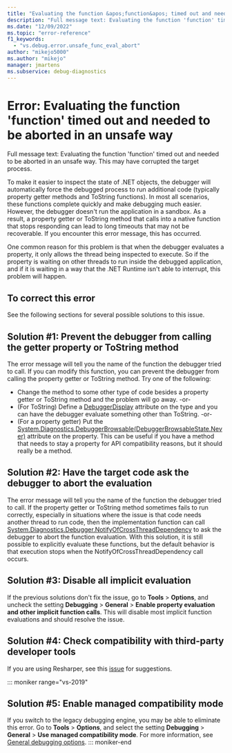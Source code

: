 ```yaml
---
title: "Evaluating the function &apos;function&apos; timed out and needed to be aborted in an unsafe way"
description: "Full message text: Evaluating the function 'function' timed out and needed to be aborted in an unsafe way."
ms.date: "12/09/2022"
ms.topic: "error-reference"
f1_keywords:
  - "vs.debug.error.unsafe_func_eval_abort"
author: "mikejo5000"
ms.author: "mikejo"
manager: jmartens
ms.subservice: debug-diagnostics
---
```

# Error: Evaluating the function &#39;function&#39; timed out and needed to be aborted in an unsafe way

Full message text: Evaluating the function 'function' timed out and needed to be aborted in an unsafe way. This may have corrupted the target process.

To make it easier to inspect the state of .NET objects, the debugger will automatically force the debugged process to run additional code (typically property getter methods and ToString functions). In most all scenarios, these functions complete quickly and make debugging much easier. However, the debugger doesn't run the application in a sandbox. As a result, a property getter or ToString method that calls into a native function that stops responding can lead to long timeouts that may not be recoverable. If you encounter this error message, this has occurred.

One common reason for this problem is that when the debugger evaluates a property, it only allows the thread being inspected to execute. So if the property is waiting on other threads to run inside the debugged application, and if it is waiting in a way that the .NET Runtime isn't able to interrupt, this problem will happen.

## To correct this error

See the following sections for several possible solutions to this issue.

## Solution #1: Prevent the debugger from calling the getter property or ToString method

The error message will tell you the name of the function the debugger tried to call. If you can modify this function, you can prevent the debugger from calling the property getter or ToString method. Try one of the following:

* Change the method to some other type of code besides a property getter or ToString method and the problem will go away.
  -or-
* (For ToString) Define a [DebuggerDisplay](../debugger/using-the-debuggerdisplay-attribute.md) attribute on the type and you can have the debugger evaluate something other than ToString.
  -or-
* (For a property getter) Put the [System.Diagnostics.DebuggerBrowsable(DebuggerBrowsableState.Never)](/dotnet/api/system.diagnostics.debuggerbrowsableattribute) attribute on the property. This can be useful if you have a method that needs to stay a property for API compatibility reasons, but it should really be a method.

## Solution #2: Have the target code ask the debugger to abort the evaluation

The error message will tell you the name of the function the debugger tried to call. If the property getter or ToString method sometimes fails to run correctly, especially in situations where the issue is that code needs another thread to run code, then the implementation function can call [System.Diagnostics.Debugger.NotifyOfCrossThreadDependency](/dotnet/api/system.diagnostics.debugger.notifyofcrossthreaddependency) to ask the debugger to abort the function evaluation. With this solution, it is still possible to explicitly evaluate these functions, but the default behavior is that execution stops when the NotifyOfCrossThreadDependency call occurs.

## Solution #3: Disable all implicit evaluation

If the previous solutions don't fix the issue, go to **Tools** > **Options**, and uncheck the setting **Debugging** > **General** > **Enable property evaluation and other implicit function calls**. This will disable most implicit function evaluations and should resolve the issue.

## Solution #4: Check compatibility with third-party developer tools

If you are using Resharper, see this [issue](https://youtrack.jetbrains.com/issue/RSRP-476824) for suggestions.

::: moniker range="vs-2019"

## Solution #5: Enable managed compatibility mode

If you switch to the legacy debugging engine, you may be able to eliminate this error. Go to **Tools** > **Options**, and select the setting **Debugging** > **General** > **Use managed compatibility mode**. For more information, see [General debugging options](../debugger/general-debugging-options-dialog-box.md).
::: moniker-end
